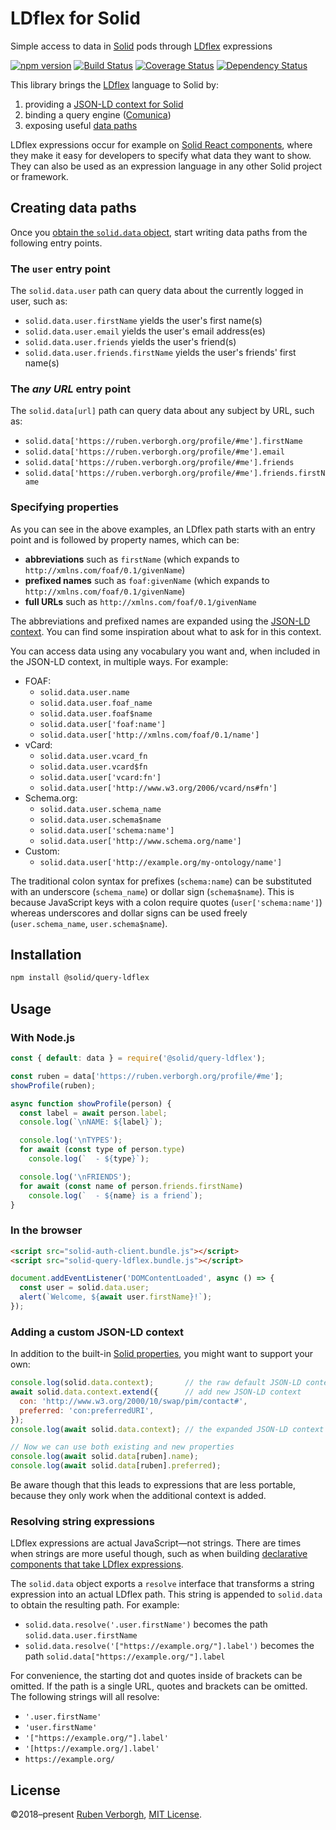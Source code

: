 # LDflex for Solid
Simple access to data in [Solid](https://solid.mit.edu/) pods
through [LDflex](https://github.com/RubenVerborgh/LDflex) expressions

[![npm version](https://img.shields.io/npm/v/@solid/query-ldflex.svg)](https://www.npmjs.com/package/@solid/query-ldflex)
[![Build Status](https://travis-ci.org/solid/query-ldflex.svg?branch=master)](https://travis-ci.org/solid/query-ldflex)
[![Coverage Status](https://coveralls.io/repos/github/solid/query-ldflex/badge.svg?branch=master)](https://coveralls.io/github/solid/query-ldflex?branch=master)
[![Dependency Status](https://david-dm.org/solid/query-ldflex.svg)](https://david-dm.org/solid/query-ldflex)

This library brings the [LDflex](https://github.com/RubenVerborgh/LDflex) language
to Solid by:

1. providing a [JSON-LD context for Solid](https://github.com/solid/query-ldflex/blob/master/src/context.json)
2. binding a query engine ([Comunica](https://github.com/RubenVerborgh/LDflex-Comunica))
3. exposing useful [data paths](#data-paths)

LDflex expressions occur for example
on [Solid React components](https://github.com/solid/react-components),
where they make it easy for developers
to specify what data they want to show.
They can also be used as an expression language
in any other Solid project or framework.

## Creating data paths
Once you [obtain the `solid.data` object](#usage),
start writing data paths from the following entry points.

### The `user` entry point
The `solid.data.user` path can query data about the currently logged in user,
such as:
- `solid.data.user.firstName` yields the user's first name(s)
- `solid.data.user.email` yields the user's email address(es)
- `solid.data.user.friends` yields the user's friend(s)
- `solid.data.user.friends.firstName` yields the user's friends' first name(s)

### The _any URL_ entry point
The `solid.data[url]` path can query data about any subject by URL,
such as:
- `solid.data['https://ruben.verborgh.org/profile/#me'].firstName`
- `solid.data['https://ruben.verborgh.org/profile/#me'].email`
- `solid.data['https://ruben.verborgh.org/profile/#me'].friends`
- `solid.data['https://ruben.verborgh.org/profile/#me'].friends.firstName`

### Specifying properties
As you can see in the above examples,
an LDflex path starts with an entry point
and is followed by property names,
which can be:

- **abbreviations**
  such as `firstName`
  (which expands to `http://xmlns.com/foaf/0.1/givenName`)
- **prefixed names**
  such as `foaf:givenName`
  (which expands to `http://xmlns.com/foaf/0.1/givenName`)
- **full URLs**
  such as `http://xmlns.com/foaf/0.1/givenName`

The abbreviations and prefixed names are expanded
using the [JSON-LD context](https://github.com/solid/query-ldflex/blob/master/src/context.json).
You can find some inspiration about what to ask for in this context.

You can access data using any vocabulary you want
and, when included in the JSON-LD context, in multiple ways.
For example:
- FOAF:
  - `solid.data.user.name`
  - `solid.data.user.foaf_name`
  - `solid.data.user.foaf$name`
  - `solid.data.user['foaf:name']`
  - `solid.data.user['http://xmlns.com/foaf/0.1/name']`
- vCard:
  - `solid.data.user.vcard_fn`
  - `solid.data.user.vcard$fn`
  - `solid.data.user['vcard:fn']`
  - `solid.data.user['http://www.w3.org/2006/vcard/ns#fn']`
- Schema.org:
  - `solid.data.user.schema_name`
  - `solid.data.user.schema$name`
  - `solid.data.user['schema:name']`
  - `solid.data.user['http://www.schema.org/name']`
- Custom:
  - `solid.data.user['http://example.org/my-ontology/name']`

The traditional colon syntax for prefixes (`schema:name`) 
can be substituted with an underscore (`schema_name`)
or dollar sign (`schema$name`).
This is because JavaScript keys with a colon
require quotes (`user['schema:name']`)
whereas underscores and dollar signs
can be used freely (`user.schema_name`, `user.schema$name`).


## Installation
```bash
npm install @solid/query-ldflex
```

## Usage
### With Node.js
```javascript
const { default: data } = require('@solid/query-ldflex');

const ruben = data['https://ruben.verborgh.org/profile/#me'];
showProfile(ruben);

async function showProfile(person) {
  const label = await person.label;
  console.log(`\nNAME: ${label}`);

  console.log('\nTYPES');
  for await (const type of person.type)
    console.log(`  - ${type}`);

  console.log('\nFRIENDS');
  for await (const name of person.friends.firstName)
    console.log(`  - ${name} is a friend`);
}

```

### In the browser
```html
<script src="solid-auth-client.bundle.js"></script>
<script src="solid-query-ldflex.bundle.js"></script>
```

```javascript
document.addEventListener('DOMContentLoaded', async () => {
  const user = solid.data.user;
  alert(`Welcome, ${await user.firstName}!`);
});

```

### Adding a custom JSON-LD context
In addition to the built-in [Solid properties](https://github.com/solid/query-ldflex/blob/master/src/context.json),
you might want to support your own:

```JavaScript
console.log(solid.data.context);       // the raw default JSON-LD context
await solid.data.context.extend({      // add new JSON-LD context
  con: 'http://www.w3.org/2000/10/swap/pim/contact#',
  preferred: 'con:preferredURI',
});
console.log(await solid.data.context); // the expanded JSON-LD context

// Now we can use both existing and new properties
console.log(await solid.data[ruben].name);
console.log(await solid.data[ruben].preferred);
```

Be aware though that this leads to expressions that are less portable,
because they only work when the additional context is added.

### Resolving string expressions
LDflex expressions are actual JavaScript—not strings.
There are times when strings are more useful though,
such as when building
[declarative components that take LDflex expressions](https://github.com/solid/react-components).

The `solid.data` object exports a `resolve` interface
that transforms a string expression into an actual LDflex path.
This string is appended to `solid.data` to obtain the resulting path.
For example:
- `solid.data.resolve('.user.firstName')` becomes the path `solid.data.user.firstName`
- `solid.data.resolve('["https://example.org/"].label')` becomes the path `solid.data["https://example.org/"].label`

For convenience, the starting dot
and quotes inside of brackets can be omitted.
If the path is a single URL,
quotes and brackets can be omitted.
The following strings will all resolve:
- `'.user.firstName'`
- `'user.firstName'`
- `'["https://example.org/"].label'`
- `'[https://example.org/].label'`
- `https://example.org/`

## License
©2018–present [Ruben Verborgh](https://ruben.verborgh.org/),
[MIT License](https://github.com/solid/query-ldflex/blob/master/LICENSE.md).
